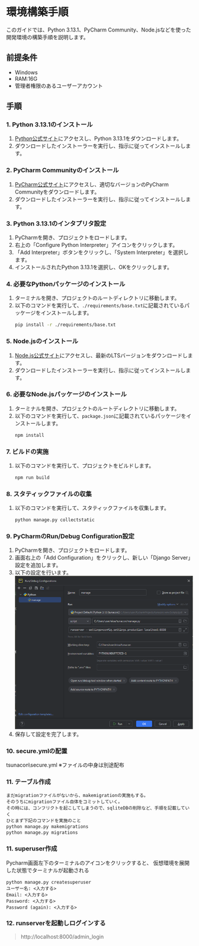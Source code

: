 # 環境構築手順

このガイドでは、Python 3.13.1、PyCharm Community、Node.jsなどを使った開発環境の構築手順を説明します。

## 前提条件
- Windows
- RAM:16G
- 管理者権限のあるユーザーアカウント

## 手順

### 1. Python 3.13.1のインストール
1. [Python公式サイト](https://www.python.org/downloads/)にアクセスし、Python 3.13.1をダウンロードします。
2. ダウンロードしたインストーラーを実行し、指示に従ってインストールします。

### 2. PyCharm Communityのインストール
1. [PyCharm公式サイト](https://www.jetbrains.com/pycharm/download/)にアクセスし、適切なバージョンのPyCharm Communityをダウンロードします。
2. ダウンロードしたインストーラーを実行し、指示に従ってインストールします。

### 3. Python 3.13.1のインタプリタ設定
1. PyCharmを開き、プロジェクトをロードします。
2. 右上の「Configure Python Interpreter」アイコンをクリックします。
3. 「Add Interpreter」ボタンをクリックし、「System Interpreter」を選択します。
4. インストールされたPython 3.13.1を選択し、OKをクリックします。

### 4. 必要なPythonパッケージのインストール
1. ターミナルを開き、プロジェクトのルートディレクトリに移動します。
2. 以下のコマンドを実行して、`./requirements/base.txt`に記載されているパッケージをインストールします。
   ```sh
   pip install -r ./requirements/base.txt
   ```

### 5. Node.jsのインストール
1. [Node.js公式サイト](https://nodejs.org/)にアクセスし、最新のLTSバージョンをダウンロードします。
2. ダウンロードしたインストーラーを実行し、指示に従ってインストールします。

### 6. 必要なNode.jsパッケージのインストール
1. ターミナルを開き、プロジェクトのルートディレクトリに移動します。
2. 以下のコマンドを実行して、`package.json`に記載されているパッケージをインストールします。
   ```sh
   npm install
   ```

### 7. ビルドの実施
1. 以下のコマンドを実行して、プロジェクトをビルドします。
   ```sh
   npm run build
   ```

### 8. スタティックファイルの収集
1. 以下のコマンドを実行して、スタティックファイルを収集します。
   ```sh
   python manage.py collectstatic
   ```

### 9. PyCharmのRun/Debug Configuration設定
1. PyCharmを開き、プロジェクトをロードします。
2. 画面右上の「Add Configuration」をクリックし、新しい「Django Server」設定を追加します。
3. 以下の設定を行います。
![Runserver](static/image/runserver.png)
4. 保存して設定を完了します。

### 10. secure.ymlの配置

tsunacon\secure.yml
※ファイルの中身は別途配布

### 11. テーブル作成

```
まだmigrationファイルがないから、makemigrationの実施もする。
そのうちにmigrationファイル自体をコミットしていく。
その時には、コンフリクトを起こしてしまうので、sqliteDBの削除など、手順を記載していく
ひとまず下記のコマンドを実施のこと
python manage.py makemigrations
python manage.py migrations
```

### 11. superuser作成

Pycharm画面左下のターミナルのアイコンをクリックすると、
仮想環境を展開した状態でターミナルが起動される

```ユーザー作成コマンド
python manage.py createsuperuser
ユーザー名: <入力する>
Email: <入力する>
Password: <入力する>
Password (again): <入力する>
```

### 12. runserverを起動しログインする

> http://localhost:8000/admin_login
